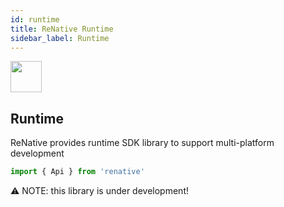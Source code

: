 ```yaml
---
id: runtime
title: ReNative Runtime
sidebar_label: Runtime
---
```



<img src="https://renative.org/img/ic_runtime.png" width=50 height=50 />

## Runtime

ReNative provides runtime SDK library to support multi-platform development

```js
import { Api } from 'renative'
```

⚠️ NOTE: this library is under development!

